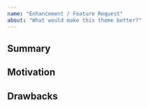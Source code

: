 ```yaml
---
name: "Enhancement / Feature Request"
about: "What would make this theme better?"
---
```


<!--
  Before opening a new issue please search all issues at 
  https://github.com/mmistakes/jekyll-theme-basically-basic/issues 
  to avoid duplication.
-->

## Summary

<!--
  A short explanation of the enhancement or feature.
-->

## Motivation

<!--
  Why do you want to see this feature in the theme?
  What use cases does it support?

  NOTE: This theme has been designed as a base for you to customize and fit 
  your site's unique needs. If a feature is not something most people will use, 
  it likely won't be considered. When in doubt ask.
-->

## Drawbacks

<!--
  Why should this enhancement or feature **not** be considered?
-->
